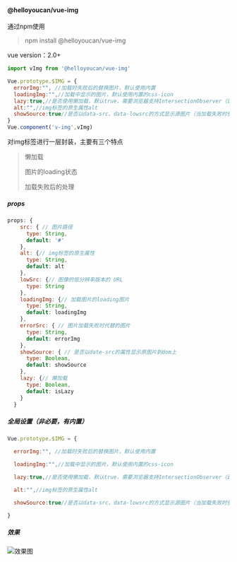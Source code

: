 #### @helloyoucan/vue-img

通过npm使用

> npm install @helloyoucan/vue-img

vue version：2.0+

```javascript
import vImg from '@helloyoucan/vue-img'

Vue.prototype.$IMG = {
  errorImg:"", //加载时失败后的替换图片，默认使用内置
  loadingImg:"",//加载中显示的图片，默认使用内置的css-icon
  lazy:true,//是否使用懒加载，默认true，需要浏览器支持IntersectionObserver（ie不支持）
  alt:"",//img标签的原生属性alt
  showSource:true//是否以data-src、data-lowsrc的方式显示源图片（当加载失败时使用）
}
Vue.component('v-img',vImg)
```



对img标签进行一层封装，主要有三个特点

>懒加载
>
>图片的loading状态
>
>加载失败后的处理



##### props

```javascript
props: {
    src: { // 图片路径
      type: String,
      default: '#'
    },
    alt: {// img标签的原生属性
      type: String,
      default: alt
    },
    lowSrc: {// 图像的低分辨率版本的 URL
      type: String
    },
    loadingImg: {// 加载图片的loading图片
      type: String,
      default: loadingImg
    },
    errorSrc: { // 图片加载失败时代替的图片
      type: String,
      default: errorImg
    },
    showSource: { // 是否以date-src的属性显示原图片到dom上
      type: Boolean,
      default: showSource
    },
    lazy: {// 懒加载
      type: Boolean,
      default: isLazy
    }
  }
```

##### 全局设置（非必要，有内置）

```javascript
Vue.prototype.$IMG = {

  errorImg:"", //加载时失败后的替换图片，默认使用内置

  loadingImg:"",//加载中显示的图片，默认使用内置的css-icon

  lazy:true,//是否使用懒加载，默认true，需要浏览器支持IntersectionObserver（ie不支持）

  alt:"",//img标签的原生属性alt

  showSource:true//是否以data-src、data-lowsrc的方式显示源图片（当加载失败时使用）

}

```

##### 效果

![效果图](https://github-1252517012.cos.ap-guangzhou.myqcloud.com/vue-img/vue-img.png)
